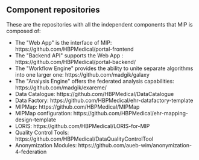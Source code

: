 ## Component repositories

These are the repositories with all the independent components that MIP is composed of:
<ul>
	<li>The "Web App" is the interface of MIP: https://github.com/HBPMedical/portal-frontend </li>
	<li>The "Backend API" supports the Web App : https://github.com/HBPMedical/portal-backend/ </li>
	<li>The "Workflow Engine" provides the ability to unite separate algorithms into one larger one: https://github.com/madgik/galaxy </li>
	<li>The "Analysis Engine" offers the federated analysis capabilities: https://github.com/madgik/exareme/ </li>
	<li>Data Catalogue: https://github.com/HBPMedical/DataCatalogue </li>
	<li>Data Factory: https://github.com/HBPMedical/ehr-datafactory-template </li>
	<li>MIPMap: https://github.com/HBPMedical/MIPMap </li>
	<li>MIPMap configuration: https://github.com/HBPMedical/ehr-mapping-design-template </li>
	<li>LORIS: https://github.com/HBPMedical/LORIS-for-MIP </li>
	<li>Quality Control Tools: https://github.com/HBPMedical/DataQualityControlTool </li>
	<li>Anonymization Modules: https://github.com/aueb-wim/anonymization-4-federation </li>
</ul>